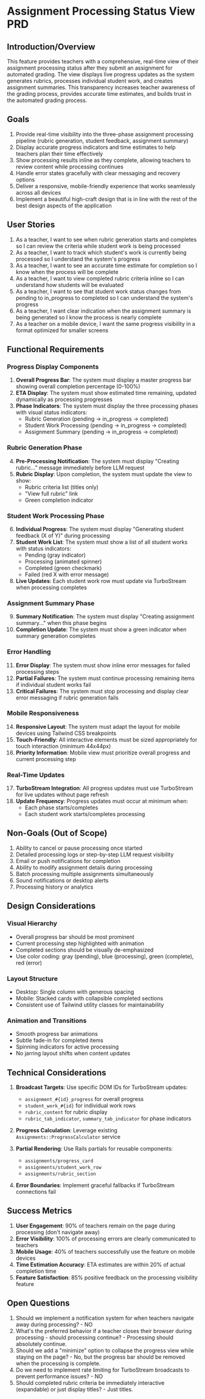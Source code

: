 # Assignment Processing Status View PRD

## Introduction/Overview

This feature provides teachers with a comprehensive, real-time view of their assignment processing status after they submit an assignment for automated grading. The view displays live progress updates as the system generates rubrics, processes individual student work, and creates assignment summaries. This transparency increases teacher awareness of the grading process, provides accurate time estimates, and builds trust in the automated grading process.

## Goals

1. Provide real-time visibility into the three-phase assignment processing pipeline (rubric generation, student feedback, assignment summary)
2. Display accurate progress indicators and time estimates to help teachers plan their time effectively
3. Show processing results inline as they complete, allowing teachers to review content while processing continues
4. Handle error states gracefully with clear messaging and recovery options
5. Deliver a responsive, mobile-friendly experience that works seamlessly across all devices
6. Implement a beautiful high-craft design that is in line with the rest of the best design aspects of the application

## User Stories

1. As a teacher, I want to see when rubric generation starts and completes so I can review the criteria while student work is being processed
2. As a teacher, I want to track which student's work is currently being processed so I understand the system's progress
3. As a teacher, I want to see an accurate time estimate for completion so I know when the process will be complete
4. As a teacher, I want to view completed rubric criteria inline so I can understand how students will be evaluated
5. As a teacher, I want to see that student work status changes from pending to in_progress to completed so I can understand the system's progress
6. As a teacher, I want clear indication when the assignment summary is being generated so I know the process is nearly complete
7. As a teacher on a mobile device, I want the same progress visibility in a format optimized for smaller screens

## Functional Requirements

### Progress Display Components

1. **Overall Progress Bar**: The system must display a master progress bar showing overall completion percentage (0-100%)
2. **ETA Display**: The system must show estimated time remaining, updated dynamically as processing progresses
3. **Phase Indicators**: The system must display the three processing phases with visual status indicators:
   - Rubric Generation (pending → in_progress → completed)
   - Student Work Processing (pending → in_progress → completed)
   - Assignment Summary (pending → in_progress → completed)

### Rubric Generation Phase

4. **Pre-Processing Notification**: The system must display "Creating rubric..." message immediately before LLM request
5. **Rubric Display**: Upon completion, the system must update the view to show:
   - Rubric criteria list (titles only)
   - "View full rubric" link
   - Green completion indicator

### Student Work Processing Phase

6. **Individual Progress**: The system must display "Generating student feedback (X of Y)" during processing
7. **Student Work List**: The system must show a list of all student works with status indicators:
   - Pending (gray indicator)
   - Processing (animated spinner)
   - Completed (green checkmark)
   - Failed (red X with error message)
8. **Live Updates**: Each student work row must update via TurboStream when processing completes

### Assignment Summary Phase

9. **Summary Notification**: The system must display "Creating assignment summary..." when this phase begins
10. **Completion Update**: The system must show a green indicator when summary generation completes

### Error Handling

11. **Error Display**: The system must show inline error messages for failed processing steps
12. **Partial Failures**: The system must continue processing remaining items if individual student works fail
13. **Critical Failures**: The system must stop processing and display clear error messaging if rubric generation fails

### Mobile Responsiveness

14. **Responsive Layout**: The system must adapt the layout for mobile devices using Tailwind CSS breakpoints
15. **Touch-Friendly**: All interactive elements must be sized appropriately for touch interaction (minimum 44x44px)
16. **Priority Information**: Mobile view must prioritize overall progress and current processing step

### Real-Time Updates

17. **TurboStream Integration**: All progress updates must use TurboStream for live updates without page refresh
18. **Update Frequency**: Progress updates must occur at minimum when:
    - Each phase starts/completes
    - Each student work starts/completes processing

## Non-Goals (Out of Scope)

1. Ability to cancel or pause processing once started
2. Detailed processing logs or step-by-step LLM request visibility
3. Email or push notifications for completion
4. Ability to modify assignment details during processing
5. Batch processing multiple assignments simultaneously
6. Sound notifications or desktop alerts
7. Processing history or analytics

## Design Considerations

### Visual Hierarchy
- Overall progress bar should be most prominent
- Current processing step highlighted with animation
- Completed sections should be visually de-emphasized
- Use color coding: gray (pending), blue (processing), green (complete), red (error)

### Layout Structure
- Desktop: Single column with generous spacing
- Mobile: Stacked cards with collapsible completed sections
- Consistent use of Tailwind utility classes for maintainability

### Animation and Transitions
- Smooth progress bar animations
- Subtle fade-in for completed items
- Spinning indicators for active processing
- No jarring layout shifts when content updates

## Technical Considerations

1. **Broadcast Targets**: Use specific DOM IDs for TurboStream updates:
   - `assignment_#{id}_progress` for overall progress
   - `student_work_#{id}` for individual work rows
   - `rubric_content` for rubric display
   - `rubric_tab_indicator`, `summary_tab_indicator` for phase indicators

2. **Progress Calculation**: Leverage existing `Assignments::ProgressCalculator` service

3. **Partial Rendering**: Use Rails partials for reusable components:
   - `assignments/progress_card`
   - `assignments/student_work_row`
   - `assignments/rubric_section`

4. **Error Boundaries**: Implement graceful fallbacks if TurboStream connections fail

## Success Metrics

1. **User Engagement**: 90% of teachers remain on the page during processing (don't navigate away)
2. **Error Visibility**: 100% of processing errors are clearly communicated to teachers
3. **Mobile Usage**: 40% of teachers successfully use the feature on mobile devices
4. **Time Estimation Accuracy**: ETA estimates are within 20% of actual completion time
5. **Feature Satisfaction**: 85% positive feedback on the processing visibility feature

## Open Questions

1. Should we implement a notification system for when teachers navigate away during processing? - NO
2. What's the preferred behavior if a teacher closes their browser during processing - should processing continue?  - Processing should absolutely continue.
3. Should we add a "minimize" option to collapse the progress view while staying on the page? - No, but the progress bar should be removed when the processing is complete.
4. Do we need to implement rate limiting for TurboStream broadcasts to prevent performance issues? - NO
5. Should completed rubric criteria be immediately interactive (expandable) or just display titles? - Just titles.